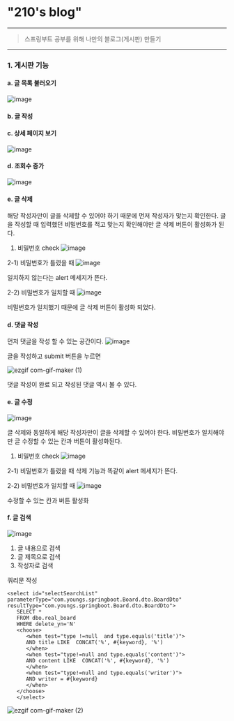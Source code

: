 # "210's blog"
------------------------
>스프링부트 공부를 위해 나만의 블로그(게시판) 만들기 
------------------------
### 1. 게시판 기능
#### a. 글 목록 불러오기
![image](https://user-images.githubusercontent.com/43198629/117146155-ddcdb600-adee-11eb-8470-3636e5783a8d.png)

#### b. 글 작성

#### c. 상세 페이지 보기
![image](https://user-images.githubusercontent.com/43198629/117146320-0b1a6400-adef-11eb-9fbb-a600ad8f66f1.png)

#### d. 조회수 증가
![image](https://user-images.githubusercontent.com/43198629/117382729-1ddd8780-af1a-11eb-98c3-c420c9c1d26f.png)

#### e. 글 삭제
해당 작성자만이 글을 삭제할 수 있어야 하기 때문에 먼저 작성자가 맞는지 확인한다.
글을 작성할 때 입력했던 비밀번호를 적고 맞는지 확인해야만 글 삭제 버튼이 활성화가 된다.

1) 비밀번호 check 
![image](https://user-images.githubusercontent.com/43198629/117382846-61d08c80-af1a-11eb-9f6c-13763f9e72f5.png)

2-1) 비밀번호가 틀렸을 때
![image](https://user-images.githubusercontent.com/43198629/117382954-9f351a00-af1a-11eb-99c2-8ec9cc15db0a.png)

일치하지 않는다는 alert 메세지가 뜬다.

2-2) 비밀번호가 일치할 때
![image](https://user-images.githubusercontent.com/43198629/117382996-bbd15200-af1a-11eb-9221-b8f38bb93217.png)

비밀번호가 일치했기 때문에 글 삭제 버튼이 활성화 되었다.

#### d. 댓글 작성
먼저 댓글을 작성 할 수 있는 공간이다.
![image](https://user-images.githubusercontent.com/43198629/117383102-f0450e00-af1a-11eb-8f46-1e786f1ebebc.png)

글을 작성하고 submit 버튼을 누르면

![ezgif com-gif-maker (1)](https://user-images.githubusercontent.com/43198629/117383333-8416da00-af1b-11eb-9ea2-f4060a703ad5.gif)

댓글 작성이 완료 되고 작성된 댓글 역시 볼 수 있다.

#### e. 글 수정
![image](https://user-images.githubusercontent.com/43198629/117383395-a577c600-af1b-11eb-8d35-3d0f24ed7791.png)

글 삭제와 동일하게 해당 작성자만이 글을 삭제할 수 있어야 한다. 비밀번호가 일치해야만 글 수정할 수 있는 칸과 버튼이 활성화된다.

1) 비밀번호 check
![image](https://user-images.githubusercontent.com/43198629/117383395-a577c600-af1b-11eb-8d35-3d0f24ed7791.png)

2-1) 비밀번호가 틀렸을 때
삭제 기능과 똑같이 alert 메세지가 뜬다.

2-2) 비밀번호가 일치할 때
![image](https://user-images.githubusercontent.com/43198629/117383588-10290180-af1c-11eb-941a-835be134993d.png)

수정할 수 있는 칸과 버튼 활성화 

#### f. 글 검색
![image](https://user-images.githubusercontent.com/43198629/117383679-42d2fa00-af1c-11eb-82fc-2902dbdd5c1b.png)

1) 글 내용으로 검색
2) 글 제목으로 검색
3) 작성자로 검색

쿼리문 작성
``` 
<select id="selectSearchList" parameterType="com.youngs.springboot.Board.dto.BoardDto" resultType="com.youngs.springboot.Board.dto.BoardDto">
   SELECT *
   FROM dbo.real_board
   WHERE delete_yn='N'
   <choose>
      <when test="type !=null  and type.equals('title')">
      AND title LIKE  CONCAT('%', #{keyword}, '%')
      </when>
      <when test="type!=null and type.equals('content')">
      AND content LIKE  CONCAT('%', #{keyword}, '%')
      </when>
      <when test="type!=null and type.equals('writer')">
      AND writer = #{keyword}
      </when>
   </choose>
   </select>
``` 

![ezgif com-gif-maker (2)](https://user-images.githubusercontent.com/43198629/117383784-862d6880-af1c-11eb-8701-2b2600a861c6.gif)
